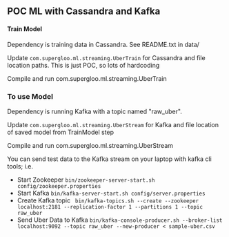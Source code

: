 ## POC ML with Cassandra and Kafka


#### Train Model
Dependency is training data in Cassandra.  See README.txt in data/

Update `com.supergloo.ml.streaming.UberTrain` for Cassandra and file location
paths.  This is just POC, so lots of hardcoding

Compile and run com.supergloo.ml.streaming.UberTrain


### To use Model
Dependency is running Kafka with a topic named "raw_uber".

Update `com.supergloo.ml.streaming.UberStream` for Kafka and file location
of saved model from TrainModel step

Compile and run com.supergloo.ml.streaming.UberStream

You can send test data to the Kafka stream on your laptop with kafka cli tools; i.e.


* Start Zookeeper ```bin/zookeeper-server-start.sh config/zookeeper.properties```
* Start Kafka ```bin/kafka-server-start.sh config/server.properties```
* Create Kafka topic ```
bin/kafka-topics.sh --create --zookeeper localhost:2181 --replication-factor 1 --partitions 1 --topic raw_uber```
* Send Uber Data to Kafka ```bin/kafka-console-producer.sh --broker-list localhost:9092 --topic raw_uber
  --new-producer < sample-uber.csv```